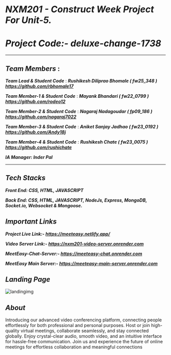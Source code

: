 
# ***NXM201 - Construct Week Project For Unit-5.***

# ***Project Code:-  deluxe-change-1738***

***

## ***Team Members*** :

***Team Lead & Student Code***    : ***Rushikesh Diliprao Bhomale ( fw25_348 ) https://github.com/rbhomale17***

***Team Member-1 & Student Code*** : ***Mayank Bhandari ( fw22_0799 ) https://github.com/rodeo12***

***Team Member-2 & Student Code*** : ***Nagaraj Nadagoudar ( fp09_186 ) https://github.com/nagaraj7022***

***Team Member-3 & Student Code*** : ***Aniket Sanjay Jadhao ( fw23_0192 ) https://github.com/Andy18j***

***Team Member-4 & Student Code*** : ***Rushikesh Chate ( fw23_0075 ) https://github.com/rushichate***

***IA Manager: Inder Pal***

***

## ***Tech Stacks***

***Front End: CSS, HTML, JAVASCRIPT***

***Back End: CSS, HTML, JAVASCRIPT, NodeJs, Express, MongoDB, Socket.io, Websocket & Mongoose.***


## ***Important Links***

***Project Live Link:- https://meeteasy.netlify.app/***

***Video Server Link:- https://nxm201-video-server.onrender.com***

***MeetEasy-Chat-Server:- https://meeteasy-chat.onrender.com***

***MeetEasy Main Server:- https://meeteasy-main-server.onrender.com***


## ***Landing Page***

![landingimg](https://github.com/rbhomale17/deluxe-change-1738/assets/121092445/c446d3d3-a3cc-46ff-abfc-dd0d137beb1f)

## ***About***

Introducing our advanced video conferencing platform, connecting people effortlessly for both professional and personal purposes. Host or join high-quality virtual meetings, collaborate seamlessly, and stay connected globally. Enjoy crystal-clear audio, smooth video, and an intuitive interface for hassle-free communication. Join us and experience the future of online meetings for effortless collaboration and meaningful connections
